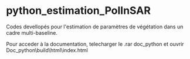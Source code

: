 # python_estimation_PolInSAR
Codes devellopés pour l'estimation de paramètres de végétation dans un cadre multi-baseline.

Pour acceder à la documentation, telecharger le .rar doc_python et ouvrir Doc_python\build\html\index.html
